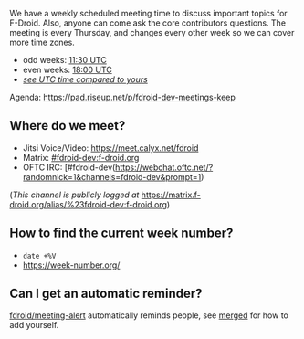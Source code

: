 We have a weekly scheduled meeting time to discuss important topics for F-Droid.  Also, anyone can come ask the core contributors questions.  The meeting is every Thursday, and changes every other week so we can cover more time zones.

* odd weeks: [11:30 UTC](https://time.is/1130_in_UTC/PT/ET/BRT/EAT/CET/IST/China)
* even weeks: [18:00 UTC](https://time.is/1800_in_UTC/PT/ET/BRT/EAT/CET/IST/China)
* [_see UTC time compared to yours_](https://time.is/UTC#time_difference)

Agenda: https://pad.riseup.net/p/fdroid-dev-meetings-keep


## Where do we meet?

* Jitsi Voice/Video: https://meet.calyx.net/fdroid
* Matrix: [#fdroid-dev:f-droid.org](https://matrix.to/#/#fdroid-dev:f-droid.org)
* OFTC IRC: [#fdroid-dev(https://webchat.oftc.net/?randomnick=1&channels=fdroid-dev&prompt=1)

(_This channel is publicly logged at_ https://matrix.f-droid.org/alias/%23fdroid-dev:f-droid.org)


## How to find the current week number?

* `date +%V`
* https://week-number.org/

## Can I get an automatic reminder?

[fdroid/meeting-alert](https://gitlab.com/fdroid/meeting-alert) automatically reminds people, see [merged](https://gitlab.com/fdroid/meeting-alert/-/merge_requests?scope=all&state=merged) for how to add yourself.

